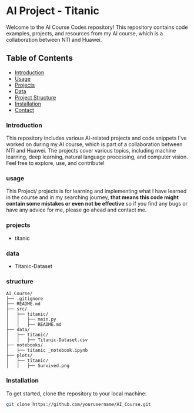 # AI Project - Titanic

Welcome to the AI Course Codes repository! This repository contains code examples, projects, and resources from my AI course, which is a collaboration between NTI and Huawei.

## Table of Contents

- [Introduction](#introduction)
- [Usage](#usage)
- [Projects](#projects)
- [Data](#data)
- [Project Structure](#structure)
- [Installation](#installation)
- [Contact](#contact)

### Introduction

This repository includes various AI-related projects and code snippets I've worked on during my AI course, which is part of a collaboration between NTI and Huawei. The projects cover various topics, including machine learning, deep learning, natural language processing, and computer vision. Feel free to explore, use, and contribute!

### usage

This Project/ projects is for learning and implementing what I have learned in the course and in my searching journey, **that means this code might contain some mistakes or even not be effective** so if you find any bugs or have any advice for me, please go ahead and contact me.

### projects

- titanic

### data

- Titanic-Dataset

### structure

```
AI_Course/
├── .gitignore
├── README.md
├── src/
│   ├── titanic/
│   │   ├── main.py
│   │   ├── README.md
├── data/
│   ├── titanic/
│   │   ├── Titanic-Dataset.csv
├── notebooks/
│   ├── titanic _notebook.ipynb
├── plots/
│   ├── titanic/
│   │   ├── Survived.png
```

### Installation

To get started, clone the repository to your local machine:

```sh
git clone https://github.com/yourusername/AI_Course.git
```


